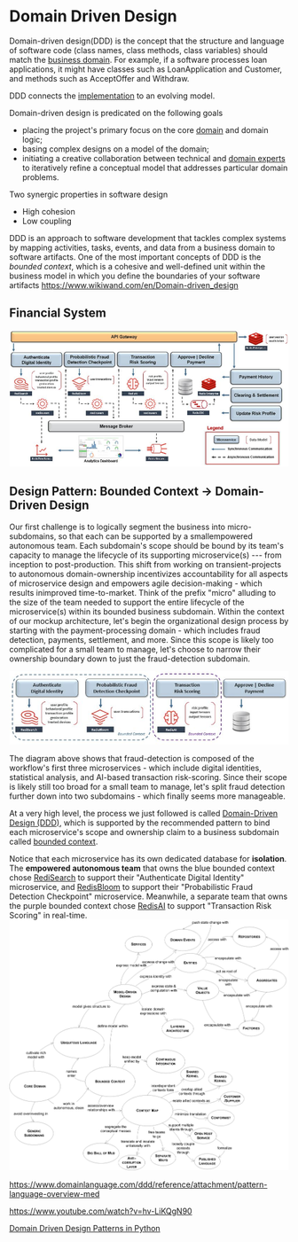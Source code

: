 # Domain Driven Design

Domain-driven design(DDD) is the concept that the structure and language of software code (class names, class methods, class variables) should match the [business domain](https://www.wikiwand.com/en/Business_domain). For example, if a software processes loan applications, it might have classes such as LoanApplication and Customer, and methods such as AcceptOffer and Withdraw.

DDD connects the [implementation](https://www.wikiwand.com/en/Implementation) to an evolving model.

Domain-driven design is predicated on the following goals

- placing the project's primary focus on the core [domain](https://www.wikiwand.com/en/Domain_(software_engineering)) and domain logic;
- basing complex designs on a model of the domain;
- initiating a creative collaboration between technical and [domain experts](https://www.wikiwand.com/en/Domain_expert) to iteratively refine a conceptual model that addresses particular domain problems.

Two synergic properties in software design

- High cohesion
- Low coupling

DDD is an approach to software development that tackles complex systems by mapping activities, tasks, events, and data from a business domain to software artifacts. One of the most important concepts of DDD is the *bounded context*, which is a cohesive and well-defined unit within the business model in which you define the boundaries of your software artifacts
<https://www.wikiwand.com/en/Domain-driven_design>

## Financial System

![image](../../../media/Microservice-Architecture_Domain-Driven-Design-image1.jpg)

## Design Pattern: Bounded Context -> Domain-Driven Design

Our first challenge is to logically segment the business into micro-subdomains, so that each can be supported by a smallempowered autonomous team. Each subdomain's scope should be bound by its team's capacity to manage the lifecycle of its supporting microservice(s) --- from inception to post-production. This shift from working on transient-projects to autonomous domain-ownership incentivizes accountability for all aspects of microservice design and empowers agile decision-making - which results inimproved time-to-market.
Think of the prefix "micro" alluding to the size of the team needed to support the entire lifecycle of the microservice(s) within its bounded business subdomain.
Within the context of our mockup architecture, let's begin the organizational design process by starting with the payment-processing domain - which includes fraud detection, payments, settlement, and more. Since this scope is likely too complicated for a small team to manage, let's choose to narrow their ownership boundary down to just the fraud-detection subdomain.

![image](../../../media/Microservice-Architecture_Domain-Driven-Design-image2.jpg)

The diagram above shows that fraud-detection is composed of the workflow's first three microservices - which include digital identities, statistical analysis, and AI-based transaction risk-scoring. Since their scope is likely still too broad for a small team to manage, let's split fraud detection further down into two subdomains - which finally seems more manageable.

At a very high level, the process we just followed is called [Domain-Driven Design (DDD)](https://dddcommunity.org/learning-ddd/what_is_ddd/), which is supported by the recommended pattern to bind each microservice's scope and ownership claim to a business subdomain called [bounded context](https://martinfowler.com/bliki/BoundedContext.html).

Notice that each microservice has its own dedicated database for **isolation**. The **empowered autonomous team** that owns the blue bounded context chose [RediSearch](https://redislabs.com/modules/redis-search/) to support their "Authenticate Digital Identity" microservice, and [RedisBloom](https://redislabs.com/modules/redis-bloom/) to support their "Probabilistic Fraud Detection Checkpoint" microservice. Meanwhile, a separate team that owns the purple bounded context chose [RedisAI](https://redislabs.com/modules/redis-ai/) to support "Transaction Risk Scoring" in real-time.
![image](../../../media/Microservice-Architecture_Domain-Driven-Design-image3.jpg)

<https://www.domainlanguage.com/ddd/reference/attachment/pattern-language-overview-med>

<https://www.youtube.com/watch?v=hv-LiKQgN90>

[Domain Driven Design Patterns in Python](https://youtu.be/v0wBmQq8qcA)
